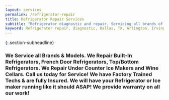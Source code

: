 ```yaml
---
layout: services
permalink: /refrigerator-repair
title: Refrigerator Repair Services
subtitle: "Refrigerator diagnostic and repair. Servicing all brands of refrigerators. We work in Dallas, TX and surrounding areas."
keyword: Refrigerator repair, diagnostic, Dallas, TX, Arlington, Irving, Denton, Lewisville, Plano, Carrollton, Frisco, Keller, Grapevine, Bedford, Euless, Southlake, Lake Dallas, Roanoke, Argyle, Hebron, Richardson, Corinth, Lantana, Copper Canyon, Highland Village, Double Oak, Watauga, Melody Hills, Richland Hills, North Richland Hills, Haltom City, Blue Mound
---
```


{:.section-subheadline}
### We Service all Brands & Models. We Repair Built-In Refrigerators, French Door Refrigerators, Top/Bottom Refrigerators. We Repair Under Counter Ice Makers and Wine Cellars. Call us today for Service! We have Factory Trained Techs & are fully Insured. We will have your Refrigerator or Ice maker running like it should ASAP! We provide warranty on all our work!